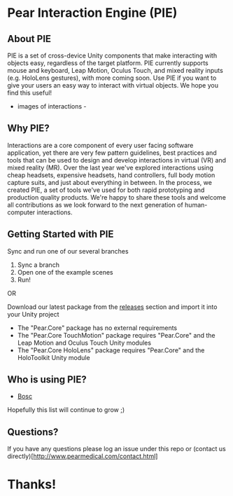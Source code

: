 # Pear Interaction Engine (PIE)

## About PIE
PIE is a set of cross-device Unity components that make interacting with objects easy, regardless of the target platform. PIE currently supports mouse and keyboard, Leap Motion, Oculus Touch, and mixed reality inputs (e.g. HoloLens gestures), with more coming soon. Use PIE if you want to give your users an easy way to interact with virtual objects. We hope you find this useful!

- images of interactions -

## Why PIE?
Interactions are a core component of every user facing software application, yet there are very few pattern guidelines, best practices and tools that can be used to design and develop interactions in virtual (VR) and mixed reality (MR). Over the last year we've explored interactions using cheap headsets, expensive headsets, hand controllers, full body motion capture suits, and just about everything in between. In the process, we created PIE, a set of tools we've used for both rapid prototyping and production quality products. We're happy to share these tools and welcome all contributions as we look forward to the next generation of human-computer interactions.

## Getting Started with PIE
Sync and run one of our several branches
  1) Sync a branch
  2) Open one of the example scenes
  3) Run!

OR

Download our latest package from the [releases](https://github.com/PearMed/Pear-Interaction-Engine/releases) section and import it into your Unity project
  - The "Pear.Core" package has no external requirements
  - The "Pear.Core TouchMotion" package requires "Pear.Core" and the Leap Motion and Oculus Touch Unity modules
  - The "Pear.Core HoloLens" package requires "Pear.Core" and the HoloToolkit Unity module

## Who is using PIE?
- [Bosc](http://www.pearmedical.com/bosc.html)

Hopefully this list will continue to grow ;)

## Questions?
If you have any questions please log an issue under this repo or (contact us directly)[http://www.pearmedical.com/contact.html]

# Thanks!
